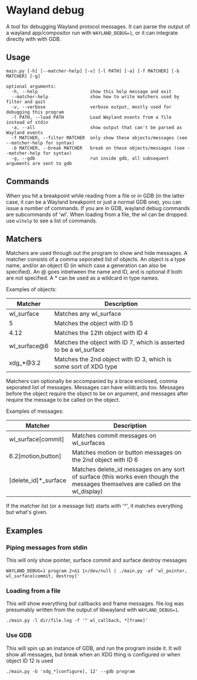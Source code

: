 # Wayland debug

A tool for debugging Wayland protocol messages. It can parse the output of a wayland app/compositor run with `WAYLAND_DEBUG=1`, or it can integrate directly with with GDB.

## Usage
```
main.py [-h] [--matcher-help] [-v] [-l PATH] [-a] [-f MATCHER] [-b MATCHER] [-g]

optional arguments:
  -h, --help                    show this help message and exit
  --matcher-help                show how to write matchers used by filter and quit
  -v, --verbose                 verbose output, mostly used for debugging this program
  -l PATH, --load PATH          Load Wayland events from a file instead of stdin
  -a, --all                     show output that can't be parsed as Wayland events
  -f MATCHER, --filter MATCHER  only show these objects/messages (see --matcher-help for syntax)
  -b MATCHER, --break MATCHER   break on these objects/messages (see --matcher-help for syntax)
  -g, --gdb                     run inside gdb, all subsequent arguments are sent to gdb
```

## Commands
When you hit a breakpoint while reading from a file or in GDB (in the latter case, it can be a Wayland breakpoint or just a normal GDB one), you can issue a number of commands. If you are in GDB, wayland debug commands are subcommands of 'wl'. When loading from a file, the wl can be dropped. use `wlhelp` to see a list of commands.

## Matchers
Matchers are used through out the program to show and hide messages. A matcher consists of a comma seporated list of objects. An object is a type name, and/or an object ID (in which case a generation can also be specified). An @ goes inbetween the name and ID, and is optional if both are not specified. A * can be used as a wildcard in type names.

Examples of objects:

| Matcher | Description |
| --- | --- |
| wl_surface   | Matches any wl_surface |
| 5            | Matches the object with ID 5 |
| 4.12         | Matches the 12th object with ID 4 |
| wl_surface@6 | Matches the object with ID 7, which is asserted to be a wl_surface |
| xdg_*@3.2    | Matches the 2nd object with ID 3, which is some sort of XDG type |

Matchers can optionally be accompanied by a brace enclosed, comma seporated list of messages. Messages can have wildcards too. Messages before the object require the object to be on argument, and messages after require the message to be called on the object.

Examples of messages:

| Matcher | Description |
| --- | --- |
| wl_surface[commit]   | Matches commit messages on wl_surfaces |
| 6.2[motion,button]   | Matches motion or button messages on the 2nd object with ID 6 |
| [delete_id]*_surface | Matches delete_id messages on any sort of surface (this works even though the messages themselves are called on the wl_display) |

If the matcher list (or a message list) starts with '^', it matches everything but what's given.

## Examples

### Piping messages from stdin
This will only show pointer, surface commit and surface destroy messages
```
WAYLAND_DEBUG=1 program 2>&1 1>/dev/null | ./main.py -af 'wl_pointer, wl_surface[commit, destroy]'
```

### Loading from a file
This will show everything but callbacks and frame messages. file.log was presumably written from the output of libwayland with `WAYLAND_DEBUG=1`.
```
./main.py -l dir/file.log -f '^ wl_callback, *[frame]'
```

### Use GDB
This will spin up an instance of GDB, and run the program inside it. It will show all messages, but break when an XDG thing is configured or when object ID 12 is used
```
./main.py -b 'xdg_*[configure], 12' --gdb program
```
